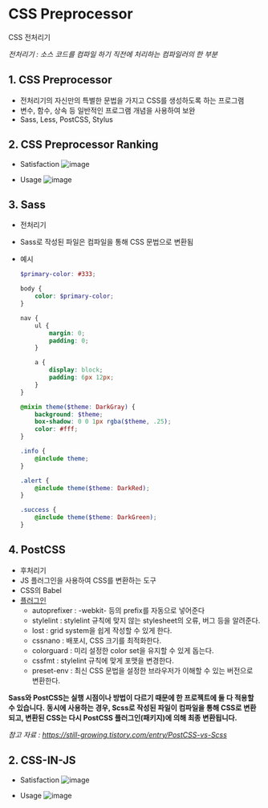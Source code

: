 # CSS Preprocessor

CSS 전처리기

_전처리기 : 소스 코드를 컴파일 하기 직전에 처리하는 컴파일러의 한 부분_

## 1. CSS Preprocessor

- 전처리기의 자신만의 특별한 문법을 가지고 CSS를 생성하도록 하는 프로그램
- 변수, 함수, 상속 등 일반적인 프로그램 개념을 사용하여 보완
- Sass, Less, PostCSS, Stylus

## 2. CSS Preprocessor Ranking

- Satisfaction
  ![image](https://user-images.githubusercontent.com/100753621/163493078-7685bec1-1fe0-434e-b4aa-e7c5c16c16a7.png)

- Usage
  ![image](https://user-images.githubusercontent.com/100753621/163493120-bca21bf4-d7e4-4fa9-993e-ddca6d54f810.png)

## 3. Sass

- 전처리기
- Sass로 작성된 파일은 컴파일을 통해 CSS 문법으로 변환됨
- 예시

  ```Scss
  $primary-color: #333;

  body {
      color: $primary-color;
  }

  nav {
      ul {
          margin: 0;
          padding: 0;
      }

      a {
          display: block;
          padding: 6px 12px;
      }
  }

  @mixin theme($theme: DarkGray) {
      background: $theme;
      box-shadow: 0 0 1px rgba($theme, .25);
      color: #fff;
  }

  .info {
      @include theme;
  }

  .alert {
      @include theme($theme: DarkRed);
  }

  .success {
      @include theme($theme: DarkGreen);
  }
  ```

## 4. PostCSS

- 후처리기
- JS 플러그인을 사용하여 CSS를 변환하는 도구
- CSS의 Babel
- [플러그인](https://www.postcss.parts/)
  - autoprefixer : -webkit- 등의 prefix를 자동으로 넣어준다
  - stylelint : stylelint 규칙에 맞지 않는 stylesheet의 오류, 버그 등을 알려준다.
  - lost : grid system을 쉽게 작성할 수 있게 한다.
  - cssnano : 배포시, CSS 크기를 최적화한다.
  - colorguard : 미리 설정한 color set을 유지할 수 있게 돕는다.
  - cssfmt : stylelint 규칙에 맞게 포맷을 변경한다.
  - preset-env : 최신 CSS 문법을 설정한 브라우저가 이해할 수 있는 버전으로 변환한다.

**Sass와 PostCSS는 실행 시점이나 방법이 다르기 때문에 한 프로젝트에 둘 다 적용할 수 있습니다.**
**동시에 사용하는 경우, Scss로 작성된 파일이 컴파일을 통해 CSS로 변환되고, 변환된 CSS는 다시 PostCSS 플러그인(패키지)에 의해 최종 변환됩니다.**

_참고 자료 : https://still-growing.tistory.com/entry/PostCSS-vs-Scss_

## 2. CSS-IN-JS

- Satisfaction
  ![image](https://user-images.githubusercontent.com/100753621/163497209-bf45742a-f515-4d04-b585-a56ef31fe597.png)

- Usage
  ![image](https://user-images.githubusercontent.com/100753621/163497262-51e2c95e-a442-4ace-8f22-1ebcfcd92985.png)
